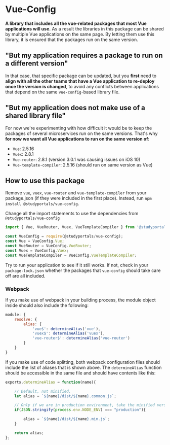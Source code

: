 # Vue-Config

**A library that includes all the vue-related packages that most Vue applications
will use.** As a result the libraries in this package can be shared by multiple
Vue applications on the same page. By letting them use this library, it is
ensured that the packages run on the same version.

## "But my application requires a package to run on a different version"

In that case, that specific package can be updated, but you **first** need to
**align with all the other teams that have a Vue application to re-deploy once the
version is changed**, to avoid any conflicts between applications that depend on
the same `vue-config`-based library file.

## "But my application does not make use of a shared library file"

For now we're experimenting with how difficult it would be to keep the packages of
several microservices run on the same versions. That's why **for now we want all
Vue applications to run on the same version of:**

* `Vue`: 2.5.16
* `Vuex`: 2.8.1
* `Vue-router`: 2.8.1 (version 3.0.1 was causing issues on iOS 10)
* `Vue-template-compiler`: 2.5.16 (should run on same version as Vue)

## How to use this package

Remove `vue`, `vuex`, `vue-router` and `vue-template-compiler` from your package.json
(if they were included in the first place). Instead, run `npm install @studyportals/vue-config`.

Change all the import statements to use the dependencies from `@studyportals/vue-config`
```TypeScript
import { Vue, VueRouter, Vuex, VueTemplateCompiler } from '@studyportals/vue-config';
```

```JavaScript
const VueConfig = require(@studyportals/vue-config);
const Vue = VueConfig.Vue;
const VueRouter = VueConfig.VueRouter;
const Vuex = VueConfig.Vuex;
const VueTemplateCompiler = VueConfig.VueTemplateCompiler;
```


Try to run your application to see if it still works. If not, check in your
`package-lock.json` whether the packages that `vue-config` should take care off
are all included.

### Webpack

If you make use of webpack in your building process, the module object inside should
also include the following:

``` javascript
module: {
	resolve: {
        alias: {
            'vue$': determineAlias('vue'),
            'vuex$': determineAlias('vuex'),
            'vue-router$': determineAlias('vue-router')
        }
    }
}
```

If you make use of code splitting, both webpack configuration files should include
the list of aliases that is shown above. The `determineAlias` function should be
accessible in the same file and should have contents like this:

``` javascript
exports.determineAlias = function(name){

    // Default, not minified.
    let alias = `${name}/dist/${name}.common.js`;

    // Only if we are in production environment, take the minified version.
    if(JSON.stringify(process.env.NODE_ENV) === "production"){

        alias = `${name}/dist/${name}.min.js`;
    }

    return alias;
};
```
